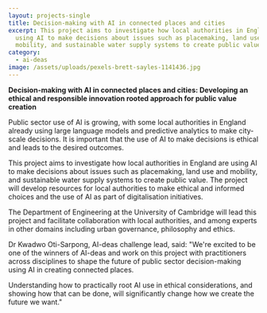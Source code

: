 ```yaml
---
layout: projects-single
title: Decision-making with AI in connected places and cities
excerpt: This project aims to investigate how local authorities in England are
  using AI to make decisions about issues such as placemaking, land use and
  mobility, and sustainable water supply systems to create public value
category:
  - ai-deas
image: /assets/uploads/pexels-brett-sayles-1141436.jpg
---
```

**Decision-making with AI in connected places and cities: Developing an ethical and responsible innovation rooted approach for public value creation**

Public sector use of AI is growing, with some local authorities in England already using large language models and predictive analytics to make city-scale decisions. It is important that the use of AI to make decisions is ethical and leads to the desired outcomes.

This project aims to investigate how local authorities in England are using AI to make decisions about issues such as placemaking, land use and mobility, and sustainable water supply systems to create public value. The project will develop resources for local authorities to make ethical and informed choices and the use of AI as part of digitalisation initiatives.

The Department of Engineering at the University of Cambridge will lead this project and facilitate collaboration with local authorities, and among experts in other domains including urban governance, philosophy and ethics. 

Dr Kwadwo Oti-Sarpong, AI-deas challenge lead, said: "We're excited to be one of the winners of AI-deas and work on this project with practitioners across disciplines to shape the future of public sector decision-making using AI in creating connected places. 

Understanding how to practically root AI use in ethical considerations, and showing how that can be done, will significantly change how we create the future we want."